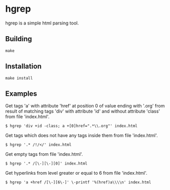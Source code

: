 # hgrep
hgrep is a simple html parsing tool.

## Building
    make

## Installation
    make install

## Examples
Get tags 'a' with attribute 'href' at position 0 of value ending with '.org' from result of matching tags 'div' with attribute 'id' and without attribute 'class' from file 'index.html'.

    $ hgrep 'div +id -class; a +[0]href=".*\\.org"' index.html

Get tags which does not have any tags inside them from file 'index.html'.

    $ hgrep '.* /!/</' index.html

Get empty tags from file 'index.html'.

    $ hgrep '.* /[\-][\-][0]' index.html

Get hyperlinks from level greater or equal to 6 from file 'index.html'.

    $ hgrep 'a +href /[\-][6\-]' \-printf '%(href)a\\\\n' index.html
